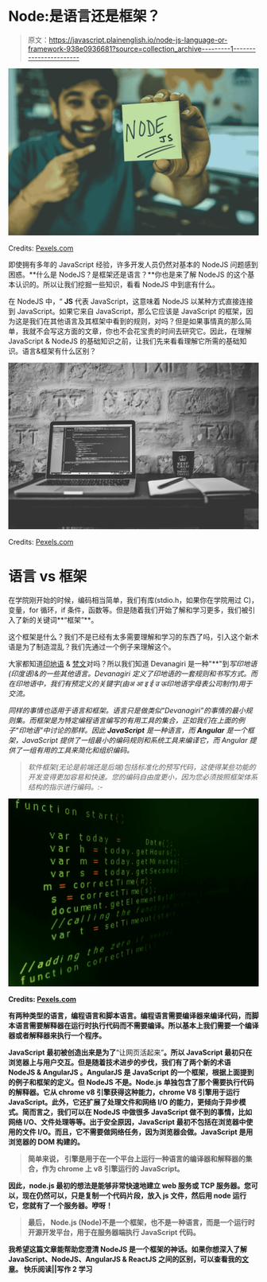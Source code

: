 # Node:是语言还是框架？

> 原文：<https://javascript.plainenglish.io/node-js-language-or-framework-938e0936681?source=collection_archive---------1----------------------->

![](img/e93a1dec28021c1025a5c5ada34a154e.png)

Credits: [Pexels.com](https://www.pexels.com/photo/person-holding-node-text-1261427/)

即使拥有多年的 JavaScript 经验，许多开发人员仍然对基本的 NodeJS 问题感到困惑。**什么是 NodeJS？是框架还是语言？**你也是来了解 NodeJS 的这个基本认识的。所以让我们挖掘一些知识，看看 NodeJS 中到底有什么。

在 NodeJS 中，“ **JS** 代表 JavaScript，这意味着 NodeJS 以某种方式直接连接到 JavaScript。如果它来自 JavaScript，那么它应该是 JavaScript 的框架，因为这是我们在其他语言及其框架中看到的规则，对吗？但是如果事情真的那么简单，我就不会写这方面的文章，你也不会花宝贵的时间去研究它。因此，在理解 JavaScript & NodeJS 的基础知识之前，让我们先来看看理解它所需的基础知识。语言&框架有什么区别？

![](img/14cb9812e8e58b68bb75208d75d1eac8.png)

Credits: [Pexels.com](https://www.pexels.com/photo/person-holding-node-text-1261427/)

# 语言 vs 框架

在学院刚开始的时候，编码相当简单，我们有库(stdio.h，如果你在学院用过 C)，变量，for 循环，if 条件，函数等。但是随着我们开始了解和学习更多，我们被引入了新的关键词**“框架”**。

这个框架是什么？我们不是已经有太多需要理解和学习的东西了吗，引入这个新术语是为了制造混乱？我们先通过一个例子来理解这个。

大家都知道[印地语](https://en.wikipedia.org/wiki/Hindi) & [梵文](https://en.wikipedia.org/wiki/Devanagari)对吗？所以我们知道 Devanagiri 是一种"[](https://en.wikipedia.org/wiki/Lipi)**"到*写印地语(印度语)&的一些其他语言。Devanagiri 定义了印地语的一套规则和书写方式。而在印地语中，我们有预定义的关键字(由अ आ इ ई उ ऊ印地语字母表公司制作)用于交流。*

*同样的事情也适用于语言和框架。语言只是做类似“Devanagiri”的事情的最小规则集。而框架是为特定编程语言编写的有用工具的集合，正如我们在上面的例子“印地语”中讨论的那样。因此 **JavaScript** 是一种语言，而 **Angular** 是一个框架，JavaScript 提供了一组最小的编码规则和系统工具来编译它，而 Angular 提供了一组有用的工具来简化和组织编码。*

> *软件框架(无论是前端还是后端)包括标准化的预写代码，这使得某些功能的开发变得更加容易和快速。您的编码自由度更小，因为您必须按照框架体系结构的指示进行编码。:-[](https://dzone.com/articles/differences-between-react-and-angular)*

**![](img/b2b03d256bfc51e9d0985b08afc3bf1b.png)**

**Credits: [Pexels.com](https://www.pexels.com/photo/person-holding-node-text-1261427/)**

**有两种类型的语言，编程语言和脚本语言。编程语言需要编译器来编译代码，而脚本语言需要解释器在运行时执行代码而不需要编译。所以基本上我们需要一个编译器或者解释器来执行一个程序。**

**JavaScript 最初被创造出来是为了**“让网页活起来”**。所以 JavaScript 最初只在浏览器上与用户交互。但是随着技术进步的步伐，我们有了两个新的术语 **NodeJS & AngularJS** 。AngularJS 是 JavaScript 的一个框架，根据上面提到的例子和框架的定义。但 NodeJS 不是。Node.js 单独包含了那个需要执行代码的解释器。它从 chrome v8 引擎获得这种能力，chrome V8 引擎用于运行 JavaScript。此外，它还扩展了处理文件和网络 I/O 的能力，更倾向于异步模式。简而言之，我们可以在 NodeJS 中做很多 JavaScript 做不到的事情，比如网络 I/O、文件处理等等。出于安全原因，JavaScript 最初不包括在浏览器中使用的文件 I/O。而且，它不需要做网络任务，因为浏览器会做。JavaScript 是用浏览器的 DOM 构建的。**

> ****简单来说，**
> 引擎是用于在一个平台上运行一种语言的编译器和解释器的集合，作为 chrome 上 v8 引擎运行的 JavaScript。**

**因此，node.js 最初的想法是能够非常快速地建立 web 服务或 TCP 服务器。您可以，现在仍然可以，只是复制一个代码片段，放入 js 文件，然后用 node 运行它，您就有了一个服务器。咿呀！**

> **最后，
> **Node.js (Node)不是一个框架，也不是一种语言，而是一个运行时开源开发平台，用于在服务器端执行 JavaScript 代码。****

**我希望这篇文章能帮助您澄清 NodeJS 是一个框架的神话。如果你想深入了解 JavaScript、NodeJS、AngularJS & ReactJS 之间的区别，可以查看我的[文章](https://medium.com/javascript-in-plain-english/noobies-exploration-to-javascript-part-1-introduction-to-js-diff-b-w-93c8cc062fa8)。
**快乐阅读||写作 2 学习****